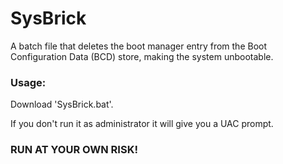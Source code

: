 # SysBrick
A batch file that deletes the boot manager entry from the Boot Configuration Data (BCD) store, making the system unbootable.

<h3>Usage:</h3>
<p>Download 'SysBrick.bat'.</p>
<p>If you don't run it as administrator it will give you a UAC prompt.</p>

<h3>RUN AT YOUR OWN RISK!</h3>

